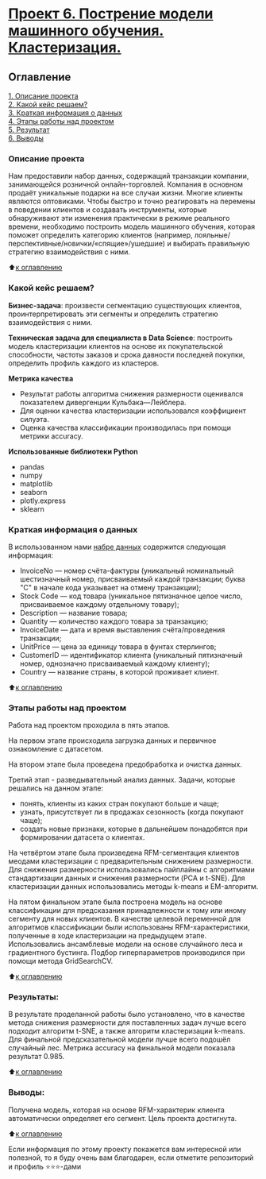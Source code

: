 # [Проект 6. Пострение модели машинного обучения. Кластеризация.](https://github.com/MorozovOV/My-Projects/blob/master/Проект%20по%20кластеризации/Project_6_отредактированный.ipynb)

## Оглавление  
[1. Описание проекта](README.md#Описание-проекта)  
[2. Какой кейс решаем?](README.md#Какой-кейс-решаем)  
[3. Краткая информация о данных](README.md#Краткая-информация-о-данных)  
[4. Этапы работы над проектом](README.md#Этапы-работы-над-проектом)  
[5. Результат](README.md#Результат)    
[6. Выводы](README.md#Выводы) 

### Описание проекта    
Нам предоставили набор данных, содержащий транзакции компании, занимающейся розничной онлайн-торговлей. Компания в основном продаёт уникальные подарки на все случаи жизни. Многие клиенты являются оптовиками. Чтобы быстро и точно реагировать на перемены в поведении клиентов и создавать инструменты, которые обнаруживают эти изменения практически в режиме реального времени, необходимо построить модель машинного обучения, которая поможет определить категорию клиентов (например, лояльные/перспективные/новички/«спящие»/ушедшие) и выбирать правильную стратегию взаимодействия с ними.

:arrow_up:[к оглавлению](README.md#Оглавление)

### Какой кейс решаем?    
**Бизнес-задача**: произвести сегментацию существующих клиентов, проинтерпретировать эти сегменты и определить стратегию взаимодействия с ними.

**Техническая задача для специалиста в Data Science**: построить модель кластеризации клиентов на основе их покупательской способности, частоты заказов и срока давности последней покупки, определить профиль каждого из кластеров.

**Метрика качества**     
* Результат работы алгоритма снижения размерности оценивался показателем дивергенции Кульбака—Лейблера.
* Для оценки качества кластеризации использовался коэффициент силуэта.
* Оценка качества классификации производилась при помощи метрики accuracy.

**Использованные библиотеки Python**
* pandas
* numpy
* matplotlib
* seaborn
* plotly.express
* sklearn

### Краткая информация о данных
В использованном нами [набре данных](https://drive.google.com/file/d/1Axlknf1Rd6T6UFRzWWZA_gBbfN2g9r3v/view) содержится следующая информация:
* InvoiceNo — номер счёта-фактуры (уникальный номинальный шестизначный номер, присваиваемый каждой транзакции; буква "C" в начале кода указывает на отмену транзакции);
* Stock Code — код товара (уникальное пятизначное целое число, присваиваемое каждому отдельному товару);
* Description — название товара;
* Quantity — количество каждого товара за транзакцию;
* InvoiceDate — дата и время выставления счёта/проведения транзакции;
* UnitPrice — цена за единицу товара в фунтах стерлингов;
* CustomerID — идентификатор клиента (уникальный пятизначный номер, однозначно присваиваемый каждому клиенту);
* Country — название страны, в которой проживает клиент.

:arrow_up:[к оглавлению](README.md#Оглавление)

### Этапы работы над проектом  
Работа над проектом проходила в пять этапов.

На первом этапе происходила загрузка данных и первичное ознакомление с датасетом.

На втором этапе была проведена предобработка и очистка данных.

Третий этап - разведывательный анализ данных. Задачи, которые решались на данном этапе:
* понять, клиенты из каких стран покупают больше и чаще;
* узнать, присутствует ли в продажах сезонность (когда покупают чаще);
* создать новые признаки, которые в дальнейшем понадобятся при формировании датасета о клиентах.

На четвёртом этапе была произведена RFM-сегментация клиентов меодами кластеризации с предварительным снижением размерности. Для снижения размерности использовались пайплайны с алгоритмами стандартизации данных и снижения размерности (PCA и t-SNE). Для кластеризации данных использовались методы k-means и EM-алгоритм.

На пятом финальном этапе была построена модель на основе классификации для предсказания принадлежности к тому или иному сегменту для новых клиентов. В качестве целевой переменной для алгоритмов классификации были использованы RFM-характеристики, полученные в ходе кластеризации на предыдущем этапе. Использовались ансамблевые модели на основе случайного леса и градиентного бустинга. Подбор гиперпараметров производился при помощи метода GridSearchCV.

:arrow_up:[к оглавлению](README.md#Оглавление)

### Результаты:  
В результате проделанной работы было установлено, что в качестве метода снижения размерности для поставленных задач лучше всего подходит алгоритм t-SNE, а также алгоритм кластеризации k-means. Для финальной предсказательной модели лучше всего подошёл случайный лес. Метрика accuracy на финальной модели показала результат 0.985.

:arrow_up:[к оглавлению](README.md#Оглавление)

### Выводы:  
Получена модель, которая на основе RFM-характерик клиента автоматически определяет его сегмент. Цель проекта достигнута.

:arrow_up:[к оглавлению](README.md#Оглавление)


Если информация по этому проекту покажется вам интересной или полезной, то я буду очень вам благодарен, если отметите репозиторий и профиль ⭐️⭐️⭐️-дами
